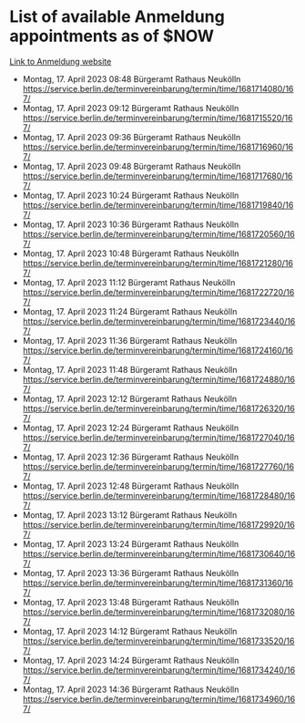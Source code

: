 # List of available Anmeldung appointments as of $NOW
[Link to Anmeldung website](https://service.berlin.de/terminvereinbarung/termin/tag.php?termin=1&anliegen[]=120686&dienstleisterlist=122210,122217,327316,122219,327312,122227,327314,122231,327346,122243,327348,122254,122252,329742,122260,329745,122262,329748,122271,327278,122273,327274,122277,327276,330436,122280,327294,122282,327290,122284,327292,122291,327270,122285,327266,122286,327264,122296,327268,150230,329760,122297,327286,122294,327284,122312,329763,122314,329775,122304,327330,122311,327334,122309,327332,317869,122281,327352,122279,329772,122283,122276,327324,122274,327326,122267,329766,122246,327318,122251,327320,122257,327322,122208,327298,122226,327300&herkunft=http%3A%2F%2Fservice.berlin.de%2Fdienstleistung%2F120686%2F)
- Montag, 17. April 2023 08:48 Bürgeramt Rathaus Neukölln https://service.berlin.de/terminvereinbarung/termin/time/1681714080/167/
- Montag, 17. April 2023 09:12 Bürgeramt Rathaus Neukölln https://service.berlin.de/terminvereinbarung/termin/time/1681715520/167/
- Montag, 17. April 2023 09:36 Bürgeramt Rathaus Neukölln https://service.berlin.de/terminvereinbarung/termin/time/1681716960/167/
- Montag, 17. April 2023 09:48 Bürgeramt Rathaus Neukölln https://service.berlin.de/terminvereinbarung/termin/time/1681717680/167/
- Montag, 17. April 2023 10:24 Bürgeramt Rathaus Neukölln https://service.berlin.de/terminvereinbarung/termin/time/1681719840/167/
- Montag, 17. April 2023 10:36 Bürgeramt Rathaus Neukölln https://service.berlin.de/terminvereinbarung/termin/time/1681720560/167/
- Montag, 17. April 2023 10:48 Bürgeramt Rathaus Neukölln https://service.berlin.de/terminvereinbarung/termin/time/1681721280/167/
- Montag, 17. April 2023 11:12 Bürgeramt Rathaus Neukölln https://service.berlin.de/terminvereinbarung/termin/time/1681722720/167/
- Montag, 17. April 2023 11:24 Bürgeramt Rathaus Neukölln https://service.berlin.de/terminvereinbarung/termin/time/1681723440/167/
- Montag, 17. April 2023 11:36 Bürgeramt Rathaus Neukölln https://service.berlin.de/terminvereinbarung/termin/time/1681724160/167/
- Montag, 17. April 2023 11:48 Bürgeramt Rathaus Neukölln https://service.berlin.de/terminvereinbarung/termin/time/1681724880/167/
- Montag, 17. April 2023 12:12 Bürgeramt Rathaus Neukölln https://service.berlin.de/terminvereinbarung/termin/time/1681726320/167/
- Montag, 17. April 2023 12:24 Bürgeramt Rathaus Neukölln https://service.berlin.de/terminvereinbarung/termin/time/1681727040/167/
- Montag, 17. April 2023 12:36 Bürgeramt Rathaus Neukölln https://service.berlin.de/terminvereinbarung/termin/time/1681727760/167/
- Montag, 17. April 2023 12:48 Bürgeramt Rathaus Neukölln https://service.berlin.de/terminvereinbarung/termin/time/1681728480/167/
- Montag, 17. April 2023 13:12 Bürgeramt Rathaus Neukölln https://service.berlin.de/terminvereinbarung/termin/time/1681729920/167/
- Montag, 17. April 2023 13:24 Bürgeramt Rathaus Neukölln https://service.berlin.de/terminvereinbarung/termin/time/1681730640/167/
- Montag, 17. April 2023 13:36 Bürgeramt Rathaus Neukölln https://service.berlin.de/terminvereinbarung/termin/time/1681731360/167/
- Montag, 17. April 2023 13:48 Bürgeramt Rathaus Neukölln https://service.berlin.de/terminvereinbarung/termin/time/1681732080/167/
- Montag, 17. April 2023 14:12 Bürgeramt Rathaus Neukölln https://service.berlin.de/terminvereinbarung/termin/time/1681733520/167/
- Montag, 17. April 2023 14:24 Bürgeramt Rathaus Neukölln https://service.berlin.de/terminvereinbarung/termin/time/1681734240/167/
- Montag, 17. April 2023 14:36 Bürgeramt Rathaus Neukölln https://service.berlin.de/terminvereinbarung/termin/time/1681734960/167/
